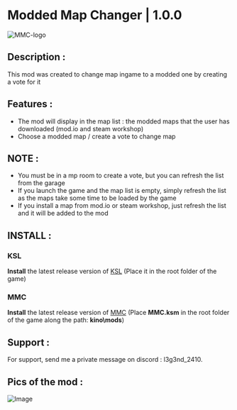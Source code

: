 # Modded Map Changer | 1.0.0
![MMC-logo](https://github.com/user-attachments/assets/e67c4824-62c2-4a82-9144-9e4e973634e1)
## Description :

This mod was created to change map ingame to a modded one by creating a vote for it

## Features :
- The mod will display in the map list : the modded maps that the user has downloaded (mod.io and steam workshop)
- Choose a modded map / create a vote to change map
	
## NOTE :

- You must be in a mp room to create a vote, but you can refresh the list from the garage
- If you launch the game and the map list is empty, simply refresh the list as the maps take some time to be loaded by the game
- If you install a map from mod.io or steam workshop, just refresh the list and it will be added to the mod

## INSTALL :

### KSL 
**Install** the latest release version of [KSL](https://github.com/trbflxr/ksl/releases) 
(Place it in the root folder of the game)
### MMC 
**Install** the latest release version of [MMC](https://github.com/l3g3nd2410/MMC/releases) (Place **MMC.ksm** in the root folder of the game along the path: **kino\mods**)

## Support :

For support, send me a private message on discord : l3g3nd_2410.

## Pics of the mod :
![Image](https://github.com/user-attachments/assets/4af20bce-3c93-412a-ab13-37f73007bba0)
